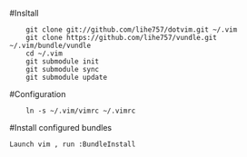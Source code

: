 #Insltall

        git clone git://github.com/lihe757/dotvim.git ~/.vim
        git clone https://github.com/lihe757/vundle.git ~/.vim/bundle/vundle
        cd ~/.vim
        git submodule init
        git submodule sync
        git submodule update

#Configuration
        
        ln -s ~/.vim/vimrc ~/.vimrc

#Install configured bundles

    Launch vim , run :BundleInstall
